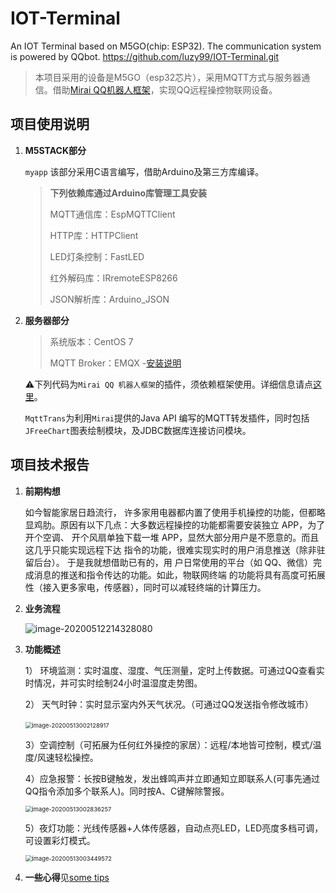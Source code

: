 # IOT-Terminal
An IOT Terminal based on M5GO(chip: ESP32). The communication system is powered by QQbot.	https://github.com/luzy99/IOT-Terminal.git

> 本项目采用的设备是M5GO（esp32芯片），采用MQTT方式与服务器通信。借助[Mirai QQ机器人框架](https://github.com/mamoe/mirai)，实现QQ远程操控物联网设备。

## 项目使用说明

1. **M5STACK部分**

   `myapp`	该部分采用C语言编写，借助Arduino及第三方库编译。

   > **下列依赖库通过Arduino库管理工具安装**
   >
   > MQTT通信库：EspMQTTClient
   >
   > HTTP库：HTTPClient
   >
   > LED灯条控制：FastLED
   >
   > 红外解码库：IRremoteESP8266
   >
   > JSON解析库：Arduino_JSON

2. **服务器部分**

   > 系统版本：CentOS 7
   >
   > MQTT Broker：EMQX -[安装说明](https://github.com/luzy99/IOT-Terminal/blob/master/some%20tips.md)

   :warning:下列代码为`Mirai QQ 机器人框架`的插件，须依赖框架使用。详细信息请点[这里](https://github.com/mamoe/mirai)。

   `MqttTrans`为利用`Mirai`提供的Java API 编写的MQTT转发插件，同时包括`JFreeChart`图表绘制模块，及JDBC数据库连接访问模块。

## 项目技术报告

1. **前期构想**

   如今智能家居日趋流行， 许多家用电器都内置了使用手机操控的功能，但都略 显鸡肋。原因有以下几点：大多数远程操控的功能都需要安装独立 APP，为了开个空调、 开个风扇单独下载一堆 APP，显然大部分用户是不愿意的。而且这几乎只能实现远程下达 指令的功能，很难实现实时的用户消息推送（除非驻留后台）。 于是我就想借助已有的，用 户日常使用的平台（如 QQ、微信）完成消息的推送和指令传达的功能。如此，物联网终端 的功能将具有高度可拓展性（接入更多家电，传感器），同时可以减轻终端的计算压力。

2. **业务流程**

   ![image-20200512214328080](https://i.loli.net/2020/05/12/6GudMrUc1EvBisY.png)

3. **功能概述**

   1） 环境监测：实时温度、湿度、气压测量，定时上传数据。可通过QQ查看实时情况，并可实时绘制24小时温湿度走势图。

   2） 天气时钟：实时显示室内外天气状况。（可通过QQ发送指令修改城市）

   ​	<img src="https://i.loli.net/2020/05/13/UyTE9tfKOMCHXSa.png" alt="image-20200513002128917" style="zoom:67%;" />

   3）空调控制（可拓展为任何红外操控的家居）：远程/本地皆可控制，模式/温度/风速轻松操控。

   4）应急报警：长按B键触发，发出蜂鸣声并立即通知立即联系人(可事先通过QQ指令添加多个联系人)。同时按A、C键解除警报。

   <img src="https://i.loli.net/2020/05/13/deMPAyHE3JbCL1B.png" alt="image-20200513002836257" style="zoom:67%;" />

   5）夜灯功能：光线传感器+人体传感器，自动点亮LED，LED亮度多档可调，可设置彩灯模式。

   <img src="https://i.loli.net/2020/05/13/gwkCmRPyVc47qhx.png" alt="image-20200513003449572" style="zoom:67%;" />

4. **一些心得**见[some tips](https://github.com/luzy99/IOT-Terminal/blob/master/some%20tips.md)

